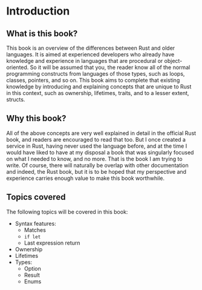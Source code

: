 # Introduction

## What is this book?

This book is an overview of the differences between Rust and older languages. It is aimed at experienced developers who already have knowledge and experience in languages that are procedural or object-oriented. So it will be assumed that you, the reader know all of the normal programming constructs from languages of those types, such as loops, classes, pointers, and so on. This book aims to complete that existing knowledge by introducing and explaining concepts that are unique to Rust in this context, such as ownership, lifetimes, traits, and to a lesser extent, structs.

## Why this book?

All of the above concepts are very well explained in detail in the official Rust book, and readers are encouraged to read that too. But I once created a service in Rust, having never used the language before, and at the time I would have liked to have at my disposal a book that was singularly focused on what I needed to know, and no more. That is the book I am trying to write. Of course, there will naturally be overlap with other documentation and indeed, the Rust book, but it is to be hoped that my perspective and experience carries enough value to make this book worthwhile.


## Topics covered

The following topics will be covered in this book:

- Syntax features:
	- Matches
	- `if let`
	- Last expression return
- Ownership
- Lifetimes
- Types:
	- Option
	- Result
	- Enums


